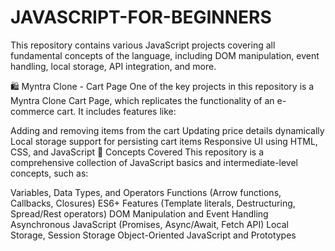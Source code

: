 # JAVASCRIPT-FOR-BEGINNERS
This repository contains various JavaScript projects covering all fundamental concepts of the language, including DOM manipulation, event handling, local storage, API integration, and more.

🛍 Myntra Clone - Cart Page
One of the key projects in this repository is a Myntra Clone Cart Page, which replicates the functionality of an e-commerce cart. It includes features like:

Adding and removing items from the cart
Updating price details dynamically
Local storage support for persisting cart items
Responsive UI using HTML, CSS, and JavaScript
🚀 Concepts Covered
This repository is a comprehensive collection of JavaScript basics and intermediate-level concepts, such as:

Variables, Data Types, and Operators
Functions (Arrow functions, Callbacks, Closures)
ES6+ Features (Template literals, Destructuring, Spread/Rest operators)
DOM Manipulation and Event Handling
Asynchronous JavaScript (Promises, Async/Await, Fetch API)
Local Storage, Session Storage
Object-Oriented JavaScript and Prototypes
